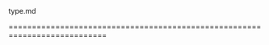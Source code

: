 <!--merge--><!--/merge-->
<!--dep-->type.md<!--/dep-->
===========================================================================
